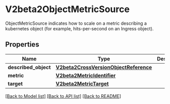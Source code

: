 # V2beta2ObjectMetricSource

ObjectMetricSource indicates how to scale on a metric describing a kubernetes object (for example, hits-per-second on an Ingress object).
## Properties
Name | Type | Description | Notes
------------ | ------------- | ------------- | -------------
**described_object** | [**V2beta2CrossVersionObjectReference**](V2beta2CrossVersionObjectReference.md) |  | 
**metric** | [**V2beta2MetricIdentifier**](V2beta2MetricIdentifier.md) |  | 
**target** | [**V2beta2MetricTarget**](V2beta2MetricTarget.md) |  | 

[[Back to Model list]](../README.md#documentation-for-models) [[Back to API list]](../README.md#documentation-for-api-endpoints) [[Back to README]](../README.md)


